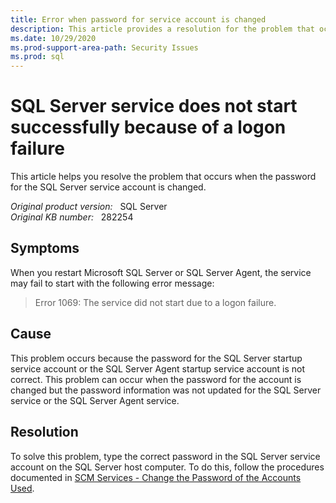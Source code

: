 ```yaml
---
title: Error when password for service account is changed
description: This article provides a resolution for the problem that occurs when the password for the SQL Server service account is changed.
ms.date: 10/29/2020
ms.prod-support-area-path: Security Issues
ms.prod: sql
---
```

# SQL Server service does not start successfully because of a logon failure

This article helps you resolve the problem that occurs when the password for the SQL Server service account is changed.

_Original product version:_ &nbsp; SQL Server  
_Original KB number:_ &nbsp; 282254

## Symptoms

When you restart Microsoft SQL Server or SQL Server Agent, the service may fail to start with the following error message:

> Error 1069: The service did not start due to a logon failure.

## Cause

This problem occurs because the password for the SQL Server startup service account or the SQL Server Agent startup service account is not correct. This problem can occur when the password for the account is changed but the password information was not updated for the SQL Server service or the SQL Server Agent service.

## Resolution

To solve this problem, type the correct password in the SQL Server service account on the SQL Server host computer. To do this, follow the procedures documented in [SCM Services - Change the Password of the Accounts Used](/sql/database-engine/configure-windows/scm-services-change-the-password-of-the-accounts-used).
